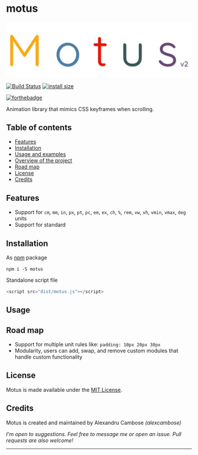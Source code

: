 # motus
![Motus Logo](logo.png "Motus logo")


[![Build Status](https://travis-ci.com/alexcambose/motus.svg?token=zpfhtmtiyLf5iVSdDrUd&branch=master)](https://travis-ci.com/alexcambose/motus) [![install size](https://packagephobia.now.sh/badge?p=motus@1.0.1)](https://packagephobia.now.sh/result?p=motus@1.0.1)

[![forthebadge](https://forthebadge.com/images/badges/makes-people-smile.svg)](https://forthebadge.com)

Animation library that mimics CSS keyframes when scrolling.

## Table of contents
- [Features]()
- [Installation]()
- [Usage and examples]()
- [Overview of the project]()
- [Road map]()
- [License]()
- [Credits]()

## Features
- Support for `cm`, `mm`, `in`, `px`, `pt`, `pc`, `em`, `ex`, `ch`, `%`, `rem`, `vw`, `vh`, `vmin`, `vmax`, `deg` units
- Support for standard 
## Installation
As [npm](https://www.npmjs.com/package/motus) package
```
npm i -S motus
```
Standalone script file
```js
<script src="dist/motus.js"></script>
```

## Usage


## Road map
- Support for multiple unit rules like: `padding: 10px 20px 30px`
- Modularity, users can add, swap, and remove custom modules that handle custom functionality

## License

Motus is made available under the [MIT License](LICENSE).

## Credits
Motus is created and maintained by Alexandru Cambose *(alexcambose)*

*I'm open to suggestions. Feel free to message me or open an issue. Pull requests are also welcome!*

---
